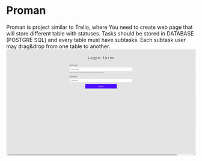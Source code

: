 # Proman

Proman is project similar to Trello, where You need to create web page that will store different table with statuses. Tasks should be stored in DATABASE (POSTGRE SQL) and every table must have subtasks. Each subtask user may drag&drop from one table to another. 
![Image of Yaktocat](https://github.com/Taras2907/proman-javascript/blob/master/Screenshot%20from%202020-01-06%2008-43-16.png)
